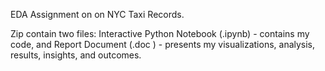 EDA Assignment on on NYC Taxi Records.

Zip contain two files: 
Interactive Python Notebook (.ipynb) -  contains my code, and 
Report Document (.doc ) -  presents my visualizations, analysis, results, insights, and outcomes.
